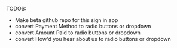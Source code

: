 TODOS:

- Make beta github repo for this sign in app
- convert Payment Method to radio buttons or dropdown
- convert Amount Paid to radio buttons or dropdown
- convert How'd you hear about us to radio buttons or dropdown
